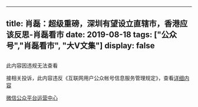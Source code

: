 
---
title:  肖磊：超级重磅，深圳有望设立直辖市，香港应该反思-肖磊看市
date: 2019-08-18
tags: ["公众号","肖磊看市", "大V文集"]
display: false
---


## 
此内容因违规无法查看

接相关投诉，此内容违反《互联网用户公众帐号信息服务管理规定》，查看[详细内容](http://www.cac.gov.cn/2017-09/07/c_1121624269.htm)


[微信公众平台运营中心](http://mp.weixin.qq.com/mp/opshowpage?action=main#wechat_redirect)

